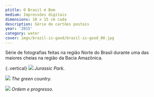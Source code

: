 ```yaml
---
ptitle: O Brasil é Bom
medium: Impressões digitais
dimensions: 10 x 15 cm cada
description: Série de cartões postais
year: '2015'
category: water
cover: imgs/brazil-is-good/brazil-is-good_00.jpg
---
```

Série de fotografias feitas na região Norte do Brasil durante uma das maiores cheias na região da Bacia Amazônica.

{:.vertical}
![]({{site.baseurl}}/imgs/brazil-is-good/brazil-is-good_01.jpg)
_Jurassic Park._

![]({{site.baseurl}}/imgs/brazil-is-good/brazil-is-good_02.jpg)
_The green country._

![]({{site.baseurl}}/imgs/brazil-is-good/brazil-is-good_03.jpg)
_Ordem e progresso._
